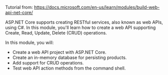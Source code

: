Tutorial from: https://docs.microsoft.com/en-us/learn/modules/build-web-api-net-core/

ASP.NET Core supports creating RESTful services, also known as web APIs, using C#. In this module, you'll learn how to create a web API supporting Create, Read, Update, Delete (CRUD) operations.

In this module, you will:

- Create a web API project with ASP.NET Core.
- Create an in-memory database for persisting products.
- Add support for CRUD operations.
- Test web API action methods from the command shell.